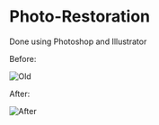 # Photo-Restoration
Done using Photoshop and Illustrator

Before:

![Old](https://i.imgur.com/5TLC7gW.png)

After:

![After](https://i.imgur.com/UpuHbm1.png)

